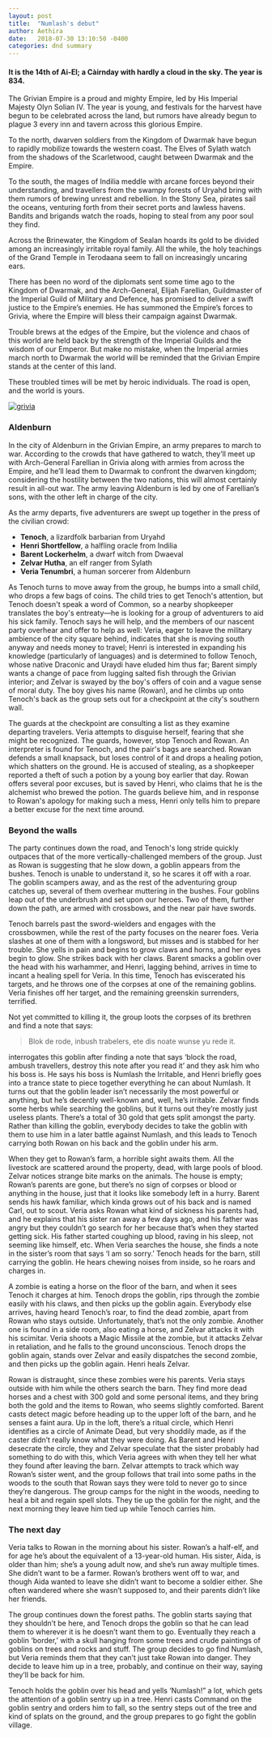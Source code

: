 ```yaml
---
layout: post
title:  "Numlash's debut"
author: Aethira
date:   2018-07-30 13:10:50 -0400
categories: dnd summary
---
```


#### It is the 14th of Ai-El; a Càirnday with hardly a cloud in the sky. The year is 834.

The Grivian Empire is a proud and mighty Empire, led by His Imperial Majesty Olyn Solian IV. The year is young,
and festivals for the harvest have begun to be celebrated across the land,  but rumors have already begun to
plague 3 every inn and tavern across this glorious Empire.

To the north, dwarven soldiers from the Kingdom of Dwarmak have begun to rapidly mobilize towards the western
coast. The Elves of Sylath watch from the shadows of the Scarletwood, caught between Dwarmak and the Empire.

To the south, the mages of Indilia meddle with arcane forces beyond their understanding, and travellers from the
swampy forests of Uryahd bring with them rumors of brewing unrest and rebellion. In the Stony Sea, pirates sail
the oceans, venturing forth from their secret ports and lawless havens. Bandits and brigands watch the roads,
hoping to steal from any poor soul they find.

Across the Brinewater, the Kingdom of Sealan hoards its gold to be divided among an increasingly irritable royal
family. All the while, the holy teachings of the Grand Temple in Terodaana seem to fall on increasingly uncaring
ears.

There has been no word of the diplomats sent some time ago to the Kingdom of Dwarmak, and the Arch-General,
Elijah Farellian, Guildmaster of the Imperial Guild of Military and Defence, has promised to deliver a swift
justice to the Empire’s enemies. He has summoned the Empire’s forces to Grivia, where the Empire will bless
their campaign against Dwarmak.

Trouble brews at the edges of the Empire, but the violence and chaos of this world are held back by the strength
of the Imperial Guilds and the wisdom of our Emperor. But make no mistake, when the Imperial armies march north
to Dwarmak the world will be reminded that the Grivian Empire stands at the center of this land.

These troubled times will be met by heroic individuals. The road is open, and the world is yours.

<p>
    <a class="center-content" href="{{ "/assets/images/grivia.jpg" | relative_url }}">
        <img src="{{ "/assets/images/grivia.jpg" | relative_url }}" alt="grivia" style="max-width: 50%">
    </a>
</p>

### Aldenburn
In the city of Aldenburn in the Grivian Empire, an army prepares to march to war. According to the crowds that have
gathered to watch, they’ll meet up with Arch-General Farellian in Grivia along with armies from across the Empire, and
he’ll lead them to Dwarmak to confront the dwarven kingdom; considering the hostility between the two nations, this will
almost certainly result in all-out war. The army leaving Aldenburn is led by one of Farellian’s sons, with the other
left in charge of the city.

As the army departs, five adventurers are swept up together in the press of the civilian crowd:

- **Tenoch**, a lizardfolk barbarian from Uryahd
- **Henri Shortfellow**, a halfling oracle from Indilia
- **Barent Lockerhelm**, a dwarf witch from Dwaeval
- **Zelvar Hutha**, an elf ranger from Sylath
- **Veria Tenumbri**, a human sorcerer from Aldenburn

As Tenoch turns to move away from the group, he bumps into a small child, who drops a few bags of coins. The child tries
to get Tenoch's attention, but Tenoch doesn't speak a word of Common, so a nearby shopkeeper translates the boy's
entreaty&mdash;he is looking for a group of adventurers to aid his sick family. Tenoch says he will help, and the 
members of our nascent party overhear and offer to help as well: Veria, eager to leave the military ambience 
of the city square behind, indicates that she is moving south anyway and needs money to travel; Henri is interested in
expanding his knowledge (particularly of languages) and is determined to follow Tenoch, whose native Draconic and Uraydi 
have eluded him thus far; Barent simply wants a change of pace from lugging salted fish through the Grivian interior; 
and Zelvar is swayed by the boy's offers of coin and a vague sense of moral duty. The boy gives his name (Rowan),
and he climbs up onto Tenoch's back as the group sets out for a checkpoint at the city's southern wall.

The guards at the checkpoint are consulting a list as they examine departing travelers. Veria attempts to disguise
herself, fearing that she might be recognized. The guards, however, stop Tenoch and Rowan. An interpreter is found for
Tenoch, and the pair's bags are searched. Rowan defends a small knapsack, but loses control of it and drops a healing 
potion, which shatters on the ground. He is accused of stealing, as a shopkeeper reported a theft of such a potion by a 
young boy earlier that day. Rowan offers several poor excuses, but is saved by Henri, who claims that he is the 
alchemist who brewed the potion. The guards believe him, and in response to Rowan's apology for making such a mess, 
Henri only tells him to prepare a better excuse for the next time around.


### Beyond the walls
The party continues down the road, and Tenoch's long stride quickly outpaces that of the more vertically-challenged 
members of the group. Just as Rowan is suggesting that he slow down, a goblin appears from the bushes. Tenoch is unable 
to understand it, so he scares it off with a roar. The goblin scampers away, and as the rest of the adventuring group
catches up, several of them overhear muttering in the bushes. Four goblins leap out of the underbrush and set upon our
heroes. Two of them, further down the path, are armed with crossbows, and the near pair have swords.

Tenoch barrels past the sword-wielders and engages with the crossbowmen, while the rest of the party focuses on the
nearer foes. Veria slashes at one of them with a longsword, but misses and is stabbed for her trouble. She yells in pain
and begins to grow claws and horns, and her eyes begin to glow. She strikes back with her claws. Barent smacks a goblin 
over the head with his warhammer, and Henri, lagging behind, arrives in time to incant a healing spell for Veria. In 
this time, Tenoch has eviscerated his targets, and he throws one of the corpses at one of the remaining goblins. Veria 
finishes off her target, and the remaining greenskin surrenders, terrified.

Not yet committed to killing it, the group loots the corpses of its brethren and find a note that says:

> Blok de rode, inbush trabelers, ete dis noate wunse yu rede it.  
 

 
 interrogates this goblin after finding a note that says ‘block the road, ambush travellers, destroy
this note after you read it’ and they ask him who his boss is. He says his boss is Numlash the Irritable, and Henri
briefly goes into a trance state to piece together everything he can about Numlash. It turns out that the goblin leader
isn’t necessarily the most powerful or anything, but he’s decently well-known and, well, he’s irritable. Zelvar finds
some herbs while searching the goblins, but it turns out they’re mostly just useless plants. There’s a total of 30 gold
that gets split amongst the party. Rather than killing the goblin, everybody decides to take the goblin with them to use
him in a later battle against Numlash, and this leads to Tenoch carrying both Rowan on his back and the goblin under his
arm.

When they get to Rowan’s farm, a horrible sight awaits them. All the livestock are scattered around the property, dead,
with large pools of blood. Zelvar notices strange bite marks on the animals. The house is empty; Rowan’s parents are
gone, but there’s no sign of corpses or blood or anything in the house, just that it looks like somebody left in a
hurry. Barent sends his hawk familiar, which kinda grows out of his back and is named Carl, out to scout. Veria asks
Rowan what kind of sickness his parents had, and he explains that his sister ran away a few days ago, and his father was
angry but they couldn’t go search for her because that’s when they started getting sick. His father started coughing up
blood, raving in his sleep, not seeming like himself, etc. When Veria searches the house, she finds a note in the
sister’s room that says ‘I am so sorry.’ Tenoch heads for the barn, still carrying the goblin. He hears chewing noises
from inside, so he roars and charges in.

A zombie is eating a horse on the floor of the barn, and when it sees Tenoch it charges at him. Tenoch drops the goblin,
rips through the zombie easily with his claws, and then picks up the goblin again. Everybody else arrives, having heard
Tenoch’s roar, to find the dead zombie, apart from Rowan who stays outside. Unfortunately, that’s not the only zombie.
Another one is found in a side room, also eating a horse, and Zelvar attacks it with his scimitar. Veria shoots a Magic
Missile at the zombie, but it attacks Zelvar in retaliation, and he falls to the ground unconscious. Tenoch drops the
goblin again, stands over Zelvar and easily dispatches the second zombie, and then picks up the goblin again. Henri
heals Zelvar.

Rowan is distraught, since these zombies were his parents. Veria stays outside with him while the others search the
barn. They find more dead horses and a chest with 300 gold and some personal items, and they bring both the gold and the
items to Rowan, who seems slightly comforted. Barent casts detect magic before heading up to the upper loft of the barn,
and he senses a faint aura. Up in the loft, there’s a ritual circle, which Henri identifies as a circle of Animate Dead,
but very shoddily made, as if the caster didn’t really know what they were doing. As Barent and Henri desecrate the
circle, they and Zelvar speculate that the sister probably had something to do with this, which Veria agrees with when
they tell her what they found after leaving the barn. Zelvar attempts to track which way Rowan’s sister went, and the
group follows that trail into some paths in the woods to the south that Rowan says they were told to never go to since
they’re dangerous. The group camps for the night in the woods, needing to heal a bit and regain spell slots. They tie up
the goblin for the night, and the next morning they leave him tied up while Tenoch carries him.

### The next day
Veria talks to Rowan in the morning about his sister. Rowan’s a half-elf, and for age he’s about the equivalent of a
13-year-old human. His sister, Aida, is older than him; she’s a young adult now, and she’s run away multiple times.
She didn’t want to be a farmer. Rowan’s brothers went off to war, and though Aida wanted to leave she didn’t want to
become a soldier either. She often wandered where she wasn’t supposed to, and their parents didn’t like her friends.

The group continues down the forest paths. The goblin starts saying that they shouldn’t be here, and Tenoch drops the
goblin so that he can lead them to wherever it is he doesn’t want them to go. Eventually they reach a goblin ‘border,’
with a skull hanging from some trees and crude paintings of goblins on trees and rocks and stuff. The group decides to
go find Numlash, but Veria reminds them that they can’t just take Rowan into danger. They decide to leave him up in a
tree, probably, and continue on their way, saying they’ll be back for him.

Tenoch holds the goblin over his head and yells ‘Numlash!” a lot, which gets the attention of a goblin sentry up in a
tree. Henri casts Command on the goblin sentry and orders him to fall, so the sentry steps out of the tree and kind of
splats on the ground, and the group prepares to go fight the goblin village.
